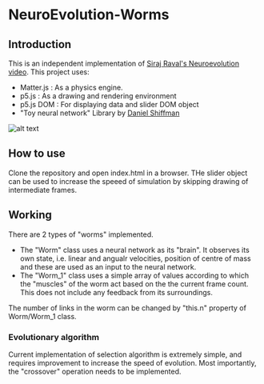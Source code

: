 # NeuroEvolution-Worms

## Introduction
This is an independent implementation of [Siraj Raval's Neuroevolution video](https://www.youtube.com/watch?v=HT1_BHA3ecY).
This project uses:
* Matter.js : As a physics engine.
* p5.js : As a drawing and rendering environment
* p5.js DOM : For displaying data and slider DOM object
* "Toy neural network" Library by [Daniel Shiffman](https://github.com/shiffman)

![alt text](https://github.com/adityapande-1995/JS-Projects/blob/master/NeuroEvolutionWorms/output.gif "Simulation in progress")

## How to use
Clone the repository and open index.html in a browser. THe slider object can be used to increase the speeed of simulation by skipping drawing of intermediate frames.

## Working
There are 2 types of "worms" implemented.
* The "Worm" class uses a neural network as its "brain". It observes its own state, i.e. linear and angualr velocities, position of centre of mass and these are used as an input to the neural network.
* The "Worm_1" class uses a simple array of values according to which the "muscles" of the worm act based on the the current frame count. This does not include any feedback from its surroundings.

The number of links in the worm can be changed by "this.n" property of Worm/Worm_1 class.

### Evolutionary algorithm
Current implementation of selection algorithm is extremely simple, and requires improvement to increase the speed of evolution. Most importantly, the "crossover" operation needs to be implemented.




